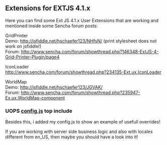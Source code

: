 <h2>Extensions for EXTJS 4.1.x</h2>

Here you can find some Ext JS 4.1.x User Extensions that are working
and mentioned inside some Sencha forum posts:<br/>
 
GridPrinter<br/>
Demo: http://jsfiddle.net/hschaefer123/NHfsN/ (print stylesheet does not work on jsfiddle!)<br/>
Forum: http://www.sencha.com/forum/showthread.php?146348-ExtJS-4-Grid-Printer-Plugin/page4

IconLoader<br/>
http://www.sencha.com/forum/showthread.php?234135-Ext.ux.IconLoader

WorldMap<br/>
Demo: http://jsfiddle.net/hschaefer123/JGVAK/ <br/>
Forum: http://www.sencha.com/forum/showthread.php?235947-Ex.ux.WorldMap-component

<h3>UOPS <a href="https://github.com/hschaefer123/uops-ext/blob/master/library/uops/config.js">config.js</a> top include</h3>
Besides this, i added my config.js to show an example of usefull overrides!

If you are working with server side business logic and also with locales 
different from en_US, then maybe you should have a look into it! 